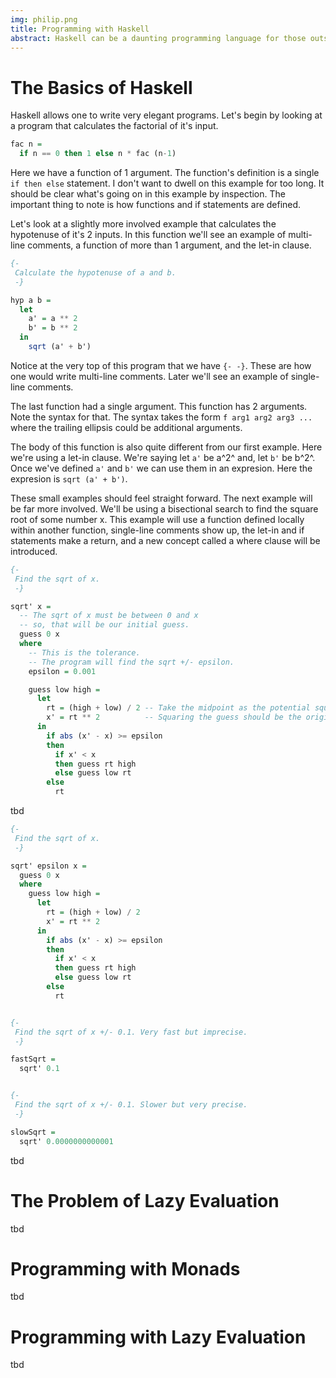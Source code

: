 ```yaml
---
img: philip.png
title: Programming with Haskell
abstract: Haskell can be a daunting programming language for those outside of a certain knowledge circle. Talk of how Haskell is pure and, it's usage of monadic logic frustrate what is a wonderfully elegant programming language. This article aims to clarify the hyperbole that manifests around the Haskell programming language by providing the reader with the insight necessary to understand such hyperbole. A basic understanding of functional programming is assumed.
---
```

# The Basics of Haskell

Haskell allows one to write very elegant programs. Let's begin by looking at a program that calculates the factorial of it's input.

```haskell
fac n =
  if n == 0 then 1 else n * fac (n-1)
```

Here we have a function of 1 argument. The function's definition is a single `if then else` statement. I don't want to dwell on this example for too long. It should be clear what's going on in this example by inspection. The important thing to note is how functions and if statements are defined.

Let's look at a slightly more involved example that calculates the hypotenuse of it's 2 inputs. In this function we'll see an example of multi-line comments, a function of more than 1 argument, and the let-in clause.

```haskell
{-
 Calculate the hypotenuse of a and b.
 -}

hyp a b =
  let
    a' = a ** 2
    b' = b ** 2
  in
    sqrt (a' + b')
```

Notice at the very top of this program that we have `{- -}`. These are how one would write multi-line comments. Later we'll see an example of single-line comments.

The last function had a single argument. This function has 2 arguments. Note the syntax for that. The syntax takes the form `f arg1 arg2 arg3 ...` where the trailing ellipsis could be additional arguments.

The body of this function is also quite different from our first example. Here we're using a let-in clause. We're saying let `a'` be a^2^ and, let `b'` be b^2^. Once we've defined `a'` and `b'` we can use them in an expresion. Here the expresion is `sqrt (a' + b')`.

These small examples should feel straight forward. The next example will be far more involved. We'll be using a bisectional search to find the square root of some number x. This example will use a function defined locally within another function, single-line comments show up, the let-in and if statements make a return, and a new concept called a where clause will be introduced.

```haskell
{-
 Find the sqrt of x.
 -}

sqrt' x =
  -- The sqrt of x must be between 0 and x
  -- so, that will be our initial guess.
  guess 0 x
  where
    -- This is the tolerance.
    -- The program will find the sqrt +/- epsilon.
    epsilon = 0.001

    guess low high =
      let
        rt = (high + low) / 2 -- Take the midpoint as the potential square root.
        x' = rt ** 2          -- Squaring the guess should be the original value x.
      in
        if abs (x' - x) >= epsilon
        then
          if x' < x
          then guess rt high
          else guess low rt
        else
          rt
```

tbd

```haskell
{-
 Find the sqrt of x.
 -}

sqrt' epsilon x =
  guess 0 x
  where
    guess low high =
      let
        rt = (high + low) / 2
        x' = rt ** 2
      in
        if abs (x' - x) >= epsilon
        then
          if x' < x
          then guess rt high
          else guess low rt
        else
          rt


{-
 Find the sqrt of x +/- 0.1. Very fast but imprecise.
 -}

fastSqrt =
  sqrt' 0.1


{-
 Find the sqrt of x +/- 0.1. Slower but very precise.
 -}

slowSqrt =
  sqrt' 0.0000000000001
```

tbd

# The Problem of Lazy Evaluation

tbd


# Programming with Monads

tbd


# Programming with Lazy Evaluation

tbd
